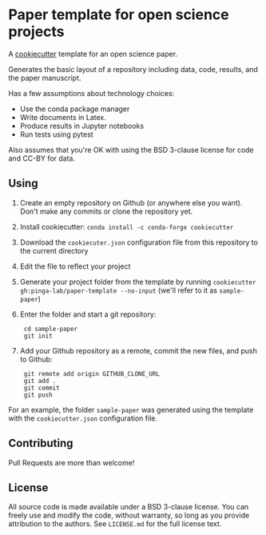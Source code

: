 # Paper template for open science projects

A [cookiecutter](https://github.com/audreyr/cookiecutter) template for an open
science paper.

Generates the basic layout of a repository including data, code, results, and
the paper manuscript.

Has a few assumptions about technology choices:

* Use the conda package manager
* Write documents in Latex.
* Produce results in Jupyter notebooks
* Run tests using pytest

Also assumes that you're OK with using the BSD 3-clause license for code and
CC-BY for data.


## Using

1. Create an empty repository on Github (or anywhere else you want). Don't make
   any commits or clone the repository yet.
2. Install cookiecutter: `conda install -c conda-forge cookiecutter`
3. Download the `cookiecuter.json` configuration file from this repository to
   the current directory
4. Edit the file to reflect your project
5. Generate your project folder from the template by running
   `cookiecutter gh:pinga-lab/paper-template --no-input` (we'll refer to it as
   `sample-paper`)
6. Enter the folder and start a git repository:

        cd sample-paper
        git init

7. Add your Github repository as a remote, commit the new files, and push to
   Github:

        git remote add origin GITHUB_CLONE_URL
        git add .
        git commit
        git push

For an example, the folder `sample-paper` was generated using the template with
the `cookiecutter.json` configuration file.


## Contributing

Pull Requests are more than welcome!


## License

All source code is made available under a BSD 3-clause license.  You can freely
use and modify the code, without warranty, so long as you provide attribution
to the authors.  See `LICENSE.md` for the full license text.
